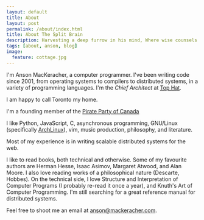 ```yaml
---
layout: default
title: About
layout: post
permalink: /about/index.html
title: About The Split Brain
description: Harvesting a deep furrow in his mind, Where wise counsels propagate.
tags: [about, anson, blog]
image:
  feature: cottage.jpg
---
```


I'm Anson MacKeracher, a computer programmer. I've been writing code since 2001, from operating
systems to compilers to distributed systems, in a variety of programming languages.
I'm the _Chief Architect_ at [Top Hat](https://tophat.com).

I am happy to call Toronto my home.

I'm a founding member of the [Pirate Party of Canada](https://www.pirateparty.ca/)

I like Python, JavaScript, C, asynchronous programming, GNU/Linux (specifically
[ArchLinux](https://www.archlinux.org/)), vim, music production, philosophy, and
literature.

Most of my experience is in writing scalable distributed systems for the web.

I like to read books, both technical and otherwise. Some of my favourite authors
are Herman Hesse, Isaac Asimov, Margaret Atwood, and Alan Moore. I also love
reading works of a philosophical nature (Descarte, Hobbes). On the technical side,
I love Structure and Interpretation of Computer Programs (I probably re-read it
once a year), and Knuth's Art of Computer Programming. I'm still searching for a
great reference manual for distributed systems.

Feel free to shoot me an email at anson@mackeracher.com.
